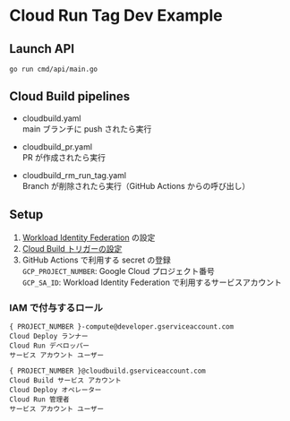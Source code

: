 # Cloud Run Tag Dev Example

## Launch API
```
go run cmd/api/main.go
```

## Cloud Build pipelines
* cloudbuild.yaml  
main ブランチに push されたら実行

* cloudbuild_pr.yaml  
PR が作成されたら実行

* cloudbuild_rm_run_tag.yaml  
Branch が削除されたら実行（GitHub Actions からの呼び出し）

## Setup

1. [Workload Identity Federation](https://github.com/google-github-actions/auth) の設定  
2. [Cloud Build トリガーの設定](#cloud-build-pipelines)  
3. GitHub Actions で利用する secret の登録  
`GCP_PROJECT_NUMBER`:  Google Cloud プロジェクト番号  
`GCP_SA_ID`: Workload Identity Federation で利用するサービスアカウント

### IAM で付与するロール
```
{ PROJECT_NUMBER }-compute@developer.gserviceaccount.com
Cloud Deploy ランナー
Cloud Run デベロッパー
サービス アカウント ユーザー

{ PROJECT_NUMBER }@cloudbuild.gserviceaccount.com
Cloud Build サービス アカウント
Cloud Deploy オペレーター
Cloud Run 管理者
サービス アカウント ユーザー
```
